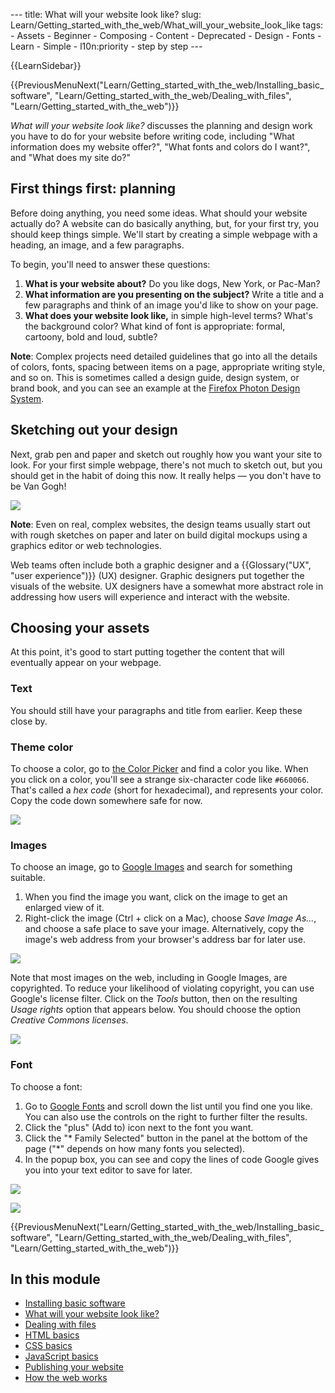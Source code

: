--- title: What will your website look like? slug: Learn/Getting\_started\_with\_the\_web/What\_will\_your\_website\_look\_like tags: - Assets - Beginner - Composing - Content - Deprecated - Design - Fonts - Learn - Simple - l10n:priority - step by step ---

{{LearnSidebar}}

{{PreviousMenuNext("Learn/Getting\_started\_with\_the\_web/Installing\_basic\_software", "Learn/Getting\_started\_with\_the\_web/Dealing\_with\_files", "Learn/Getting\_started\_with\_the\_web")}}

*What will your website look like?* discusses the planning and design work you have to do for your website before writing code, including "What information does my website offer?", "What fonts and colors do I want?", and "What does my site do?"

First things first: planning
----------------------------

Before doing anything, you need some ideas. What should your website actually do? A website can do basically anything, but, for your first try, you should keep things simple. We'll start by creating a simple webpage with a heading, an image, and a few paragraphs.

To begin, you'll need to answer these questions:

1.  **What is your website about?** Do you like dogs, New York, or Pac-Man?
2.  **What information are you presenting on the subject?** Write a title and a few paragraphs and think of an image you'd like to show on your page.
3.  **What does your website look like,** in simple high-level terms? What's the background color? What kind of font is appropriate: formal, cartoony, bold and loud, subtle?

**Note**: Complex projects need detailed guidelines that go into all the details of colors, fonts, spacing between items on a page, appropriate writing style, and so on. This is sometimes called a design guide, design system, or brand book, and you can see an example at the [Firefox Photon Design System](https://design.firefox.com/photon/).

Sketching out your design
-------------------------

Next, grab pen and paper and sketch out roughly how you want your site to look. For your first simple webpage, there's not much to sketch out, but you should get in the habit of doing this now. It really helps — you don't have to be Van Gogh!

![](website-drawing-scan.png)

**Note**: Even on real, complex websites, the design teams usually start out with rough sketches on paper and later on build digital mockups using a graphics editor or web technologies.

Web teams often include both a graphic designer and a {{Glossary("UX", "user experience")}} (UX) designer. Graphic designers put together the visuals of the website. UX designers have a somewhat more abstract role in addressing how users will experience and interact with the website.

Choosing your assets
--------------------

At this point, it's good to start putting together the content that will eventually appear on your webpage.

### Text

You should still have your paragraphs and title from earlier. Keep these close by.

### Theme color

To choose a color, go to [the Color Picker](/en-US/docs/Web/CSS/CSS_Colors/Color_picker_tool) and find a color you like. When you click on a color, you'll see a strange six-character code like `#660066`. That's called a *hex code* (short for hexadecimal), and represents your color. Copy the code down somewhere safe for now.

![](color-picker.png)

### Images

To choose an image, go to [Google Images](https://www.google.com/imghp?gws_rd=ssl) and search for something suitable.

1.  When you find the image you want, click on the image to get an enlarged view of it.
2.  Right-click the image (Ctrl + click on a Mac), choose *Save Image As...*, and choose a safe place to save your image. Alternatively, copy the image's web address from your browser's address bar for later use.

![](updated-google-images.png)

Note that most images on the web, including in Google Images, are copyrighted. To reduce your likelihood of violating copyright, you can use Google's license filter. Click on the *Tools* button, then on the resulting *Usage rights* option that appears below. You should choose the option *Creative Commons licenses*.

![](updated-google-images-licensing.png)

### Font

To choose a font:

1.  Go to [Google Fonts](https://www.google.com/fonts) and scroll down the list until you find one you like. You can also use the controls on the right to further filter the results.
2.  Click the "plus" (Add to) icon next to the font you want.
3.  Click the "\* Family Selected" button in the panel at the bottom of the page ("\*" depends on how many fonts you selected).
4.  In the popup box, you can see and copy the lines of code Google gives you into your text editor to save for later.

![](font1.png)

![](font2.png)

{{PreviousMenuNext("Learn/Getting\_started\_with\_the\_web/Installing\_basic\_software", "Learn/Getting\_started\_with\_the\_web/Dealing\_with\_files", "Learn/Getting\_started\_with\_the\_web")}}

In this module
--------------

-   <span id="Installing_basic_software">[Installing basic software](/en-US/docs/Learn/Getting_started_with_the_web/Installing_basic_software)</span>
-   <span id="What_will_your_website_look_like">[What will your website look like?](/en-US/docs/Learn/Getting_started_with_the_web/What_will_your_website_look_like)</span>
-   <span id="Dealing_with_files">[Dealing with files](/en-US/docs/Learn/Getting_started_with_the_web/Dealing_with_files)</span>
-   <span id="HTML_basics">[HTML basics](/en-US/docs/Learn/Getting_started_with_the_web/HTML_basics)</span>
-   <span id="CSS_basics">[CSS basics](/en-US/docs/Learn/Getting_started_with_the_web/CSS_basics)</span>
-   <span id="JavaScript_basics">[JavaScript basics](/en-US/docs/Learn/Getting_started_with_the_web/JavaScript_basics)</span>
-   <span id="Publishing_your_website">[Publishing your website](/en-US/docs/Learn/Getting_started_with_the_web/Publishing_your_website)</span>
-   <span id="How_the_web_works">[How the web works](/en-US/docs/Learn/Getting_started_with_the_web/How_the_Web_works)</span>
